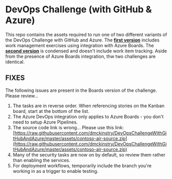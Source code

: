 # DevOps Challenge (with GitHub & Azure)
This repo contains the assets required to run one of two different variants of the DevOps Challenge with GitHub and Azure. The **[first version](assets/boards-integration.md)** includes work management exercises using integration with Azure Boards. The **[second version](assets/github-only.md)** is condensed and doesn't include work item tracking. Aside from the presence of Azure Boards integration, thw two challenges are identical. 

## FIXES

The following issues are present in the Boards version of the challenge. Please review...

1. The tasks are in reverse order. When referencing stories on the Kanban board, start at the bottom of the list.
1. The Azure DevOps integration only applies to Azure Boards - you don't need to setup Azure Pipelines.
1. The source code link is wrong...  Please use this link: [https://raw.githubusercontent.com/dmckinstry/DevOpsChallengeWithGitHubAndAzure/master/assets/contoso-air-source.zip](https://raw.githubusercontent.com/dmckinstry/DevOpsChallengeWithGitHubAndAzure/master/assets/contoso-air-source.zip) 
1. Many of the security tasks are now on by default, so review them rather than enabling the services.
1. For deployment workflows, temporarily include the branch you're working in as a trigger to enable testing.
